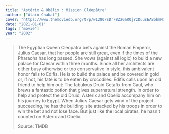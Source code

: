 ```yaml
---
title: "Astérix & Obélix : Mission Cléopâtre"
author: ["Alain Chabat"]
cover: "https://www.themoviedb.org/t/p/w1280/sDrF8Z2GaRQjYzDuusEABohmMir.jpg"
date: "2021-01-01"
tags: ["movie"]
year: "2002"
---
```


> The Egyptian Queen Cleopatra bets against the Roman Emperor, Julius Caesar, that her people are still great, even if the times of the Pharaohs has long passed. She vows (against all logic) to build a new palace for Caesar within three months. Since all her architects are either busy otherwise or too conservative in style, this ambivalent honor falls to Edifis. He is to build the palace and be covered in gold or, if not, his fate is to be eaten by crocodiles. Edifis calls upon an old friend to help him out: The fabulous Druid Getafix from Gaul, who brews a fantastic potion that gives supernatural strength. In order to help and protect the old Druid, Asterix and Obelix accompany him on his journey to Egypt. When Julius Caesar gets wind of the project succeeding, he has the building site attacked by his troops in order to win the bet and not lose face. But just like the local pirates, he hasn't counted on Asterix and Obelix.
>
> Source: TMDB
